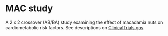 # MAC study
A 2 x 2 crossover (AB/BA) study examining the effect of macadamia nuts on cardiometabolic risk factors. 
See descriptions on [ClinicalTrials.gov](https://clinicaltrials.gov/ct2/show/NCT03801837).